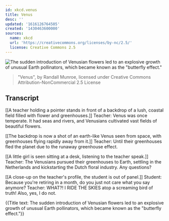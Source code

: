 ```yaml
---
id: xkcd.venus
title: Venus
desc: ''
updated: '1616126764505'
created: '1430463600000'
sources:
  name: xkcd
  url: 'https://creativecommons.org/licenses/by-nc/2.5/'
  license: Creative Commons 2.5
---
```

![The sudden introduction of Venusian flowers led to an explosive growth of unusual Earth pollinators, which became known as the "butterfly effect."](https://imgs.xkcd.com/comics/venus.png)
> "Venus", by Randall Munroe, licensed under Creative Commons Attribution-NonCommercial 2.5 License

## Transcript
[[A teacher holding a pointer stands in front of a backdrop of a lush, coastal field filled with flower and greenhouses.]]
Teacher: Venus was once temperate. It had seas and rivers, and Venusians cultivated vast fields of beautiful flowers.

[[The backdrop is now a shot of an earth-like Venus seen from space, with greenhouses flying rapidly away from it.]]
Teacher: Until their greenhouses fled the planet due to the runaway greenhouse effect.

[[A little girl is seen sitting at a desk, listening to the teacher speak.]]
Teacher: The Venusians pursued their greenhouses to Earth, settling in the Netherlands and kickstarting the Dutch floral industry. Any questions?

[[A close-up on the teacher's profile, the student is out of panel.]]
Student: Because you're retiring in a month, do you just not care what you say anymore? 
Teacher: 
WHAT?!
 I 
RIDE THE SKIES
 atop a screaming bird of truth! Also, yes, I do not. 

{{Title text: The sudden introduction of Venusian flowers led to an explosive growth of unusual Earth pollinators, which became known as the "butterfly effect."}}
